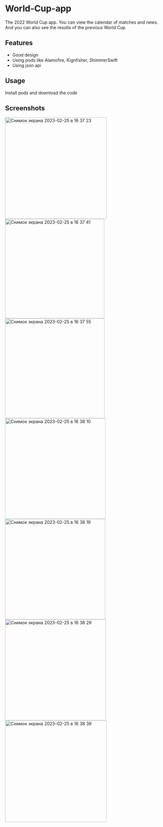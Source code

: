 # World-Cup-app

The 2022 World Cup app. You can view the calendar of matches and news. And you can also see the results of the previous World Cup

## Features
- Good design
- Using pods like Alamofire, Kignfisher, ShimmerSwift
- Using json api

## Usage
Install pods and download the code

## Screenshots

<img width="330" alt="Снимок экрана 2023-02-25 в 16 37 23" src="https://user-images.githubusercontent.com/121435424/221352711-fb3ec39a-cdb0-4ada-a3af-85bb94e60fb8.png"><img width="323" alt="Снимок экрана 2023-02-25 в 16 37 41" src="https://user-images.githubusercontent.com/121435424/221352716-1aab9489-05cb-42ff-a475-5f97cca5d306.png">
<img width="324" alt="Снимок экрана 2023-02-25 в 16 37 55" src="https://user-images.githubusercontent.com/121435424/221352721-e57c0c5a-3b45-4ee8-a45e-3bd79e32b242.png">
<img width="327" alt="Снимок экрана 2023-02-25 в 16 38 10" src="https://user-images.githubusercontent.com/121435424/221352726-399baf00-101a-43a8-bc77-5a0544ef1a94.png">
<img width="326" alt="Снимок экрана 2023-02-25 в 16 38 19" src="https://user-images.githubusercontent.com/121435424/221352733-3c673bbc-9344-4835-a284-356742c75258.png">
<img width="328" alt="Снимок экрана 2023-02-25 в 16 38 29" src="https://user-images.githubusercontent.com/121435424/221352736-6e2f7161-06bc-401e-84cd-42b0f32b0a82.png">
<img width="330" alt="Снимок экрана 2023-02-25 в 16 38 39" src="https://user-images.githubusercontent.com/121435424/221352739-8ed1c668-c269-4a37-ad2c-e78ea2181785.png">
